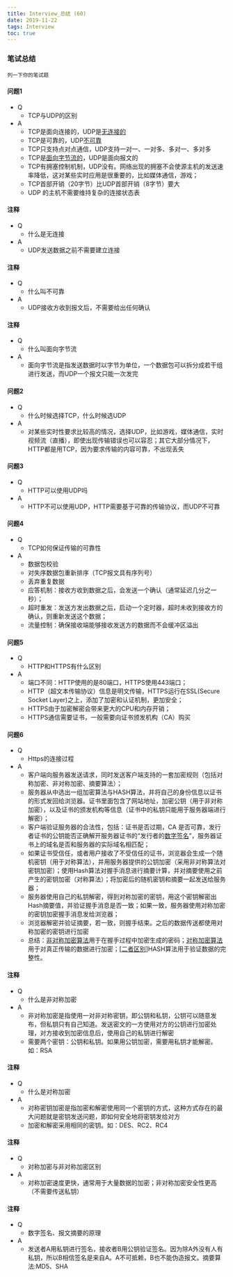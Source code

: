 ```yaml
---
title: Interview_总结 (60)
date: 2019-11-22
tags: Interview
toc: true
---
```


### 笔试总结
    列一下你的笔试题 

<!-- more -->

#### 问题1
- Q
    * TCP与UDP的区别
- A
    * TCP是面向连接的，UDP是<a href="#desc1">无连接的</a>
    * TCP是可靠的，UDP<a href="#desc2">不可靠</a>
    * TCP只支持点对点通信，UDP支持一对一、一对多、多对一、多对多
    * TCP是<a href="#desc3">面向字节流的</a>，UDP是面向报文的
    * TCP有拥塞控制机制，UDP没有。网络出现的拥塞不会使源主机的发送速率降低，这对某些实时应用是很重要的，比如媒体通信，游戏；
    * TCP首部开销（20字节）比UDP首部开销（8字节）要大
    * UDP 的主机不需要维持复杂的连接状态表

#### 注释
- Q
    * 什么是无连接<span id="desc1"></span>
- A
    * UDP发送数据之前不需要建立连接
    
#### 注释
- Q
    * 什么叫不可靠<span id="desc2"></span>
- A
    * UDP接收方收到报文后，不需要给出任何确认

#### 注释
- Q
    * 什么叫面向字节流<span id="desc3"></span>
- A
    * 面向字节流是指发送数据时以字节为单位，一个数据包可以拆分成若干组进行发送，而UDP一个报文只能一次发完

#### 问题2
- Q
    * 什么时候选择TCP，什么时候选UDP
- A
    * 对某些实时性要求比较高的情况，选择UDP，比如游戏，媒体通信，实时视频流（直播），即使出现传输错误也可以容忍；其它大部分情况下，HTTP都是用TCP，因为要求传输的内容可靠，不出现丢失

#### 问题3
- Q
    * HTTP可以使用UDP吗
- A
    * HTTP不可以使用UDP，HTTP需要基于可靠的传输协议，而UDP不可靠

#### 问题4
- Q
    * TCP如何保证传输的可靠性
- A
    * 数据包校验
    * 对失序数据包重新排序（TCP报文具有序列号）
    * 丢弃重复数据
    * 应答机制：接收方收到数据之后，会发送一个确认（通常延迟几分之一秒）；
    * 超时重发：发送方发出数据之后，启动一个定时器，超时未收到接收方的确认，则重新发送这个数据；
    * 流量控制：确保接收端能够接收发送方的数据而不会缓冲区溢出

#### 问题5
- Q
    * HTTP和HTTPS有什么区别
- A
    * 端口不同：HTTP使用的是80端口，HTTPS使用443端口；
    * HTTP（超文本传输协议）信息是明文传输，HTTPS运行在SSL(Secure Socket Layer)之上，添加了加密和认证机制，更加安全；
    * HTTPS由于加密解密会带来更大的CPU和内存开销；
    * HTTPS通信需要证书，一般需要向证书颁发机构（CA）购买

#### 问题6
- Q
    * Https的连接过程
- A
    * 客户端向服务器发送请求，同时发送客户端支持的一套加密规则（包括对称加密、非对称加密、摘要算法）；
    * 服务器从中选出一组加密算法与HASH算法，并将自己的身份信息以证书的形式发回给浏览器。证书里面包含了网站地址，加密公钥（用于非对称加密），以及证书的颁发机构等信息（证书中的私钥只能用于服务器端进行解密）；
    * 客户端验证服务器的合法性，包括：证书是否过期，CA 是否可靠，发行者证书的公钥能否正确解开服务器证书的“发行者的<a href="desc7">数字签名</a>”，服务器证书上的域名是否和服务器的实际域名相匹配；
    * 如果证书受信任，或者用户接收了不受信任的证书，浏览器会生成一个随机密钥（用于对称算法），并用服务器提供的公钥加密（采用非对称算法对密钥加密）；使用Hash算法对握手消息进行摘要计算，并对摘要使用之前产生的密钥加密（对称算法）；将加密后的随机密钥和摘要一起发送给服务器；
    * 服务器使用自己的私钥解密，得到对称加密的密钥，用这个密钥解密出Hash摘要值，并验证握手消息是否一致；如果一致，服务器使用对称加密的密钥加密握手消息发给浏览器；
    * 浏览器解密并验证摘要，若一致，则握手结束。之后的数据传送都使用对称加密的密钥进行加密
    * 总结：<a href="desc4">非对称加密算法</a>用于在握手过程中加密生成的密码；<a href="desc5">对称加密算法</a>用于对真正传输的数据进行加密；[<a href="desc6">二者区别</a>]HASH算法用于验证数据的完整性。

#### 注释
- Q
    * 什么是非对称加密<span id="desc4"></span>
- A
    * 非对称加密是指使用一对非对称密钥，即公钥和私钥，公钥可以随意发布，但私钥只有自己知道。发送密文的一方使用对方的公钥进行加密处理，对方接收到加密信息后，使用自己的私钥进行解密
    * 需要两个密钥：公钥和私钥。如果用公钥加密，需要用私钥才能解密。如：RSA

#### 注释
- Q
    * 什么是对称加密<span id="desc5"></span>
- A
    * 对称密钥加密是指加密和解密使用同一个密钥的方式，这种方式存在的最大问题就是密钥发送问题，即如何安全地将密钥发给对方
    * 加密和解密采用相同的密钥。如：DES、RC2、RC4

#### 注释
- Q
    * 对称加密与非对称加密区别<span id="desc6"></span>
- A
    * 对称加密速度更快，通常用于大量数据的加密；非对称加密安全性更高（不需要传送私钥）

#### 注释
- Q
    * 数字签名、报文摘要的原理<span id="desc7"></span>
- A
    * 发送者A用私钥进行签名，接收者B用公钥验证签名。因为除A外没有人有私钥，所以B相信签名是来自A。A不可抵赖，B也不能伪造报文。摘要算法:MD5、SHA

